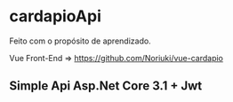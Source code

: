 # cardapioApi
Feito com o propósito de aprendizado.

Vue Front-End => https://github.com/Noriuki/vue-cardapio
## Simple Api Asp.Net Core 3.1 + Jwt

